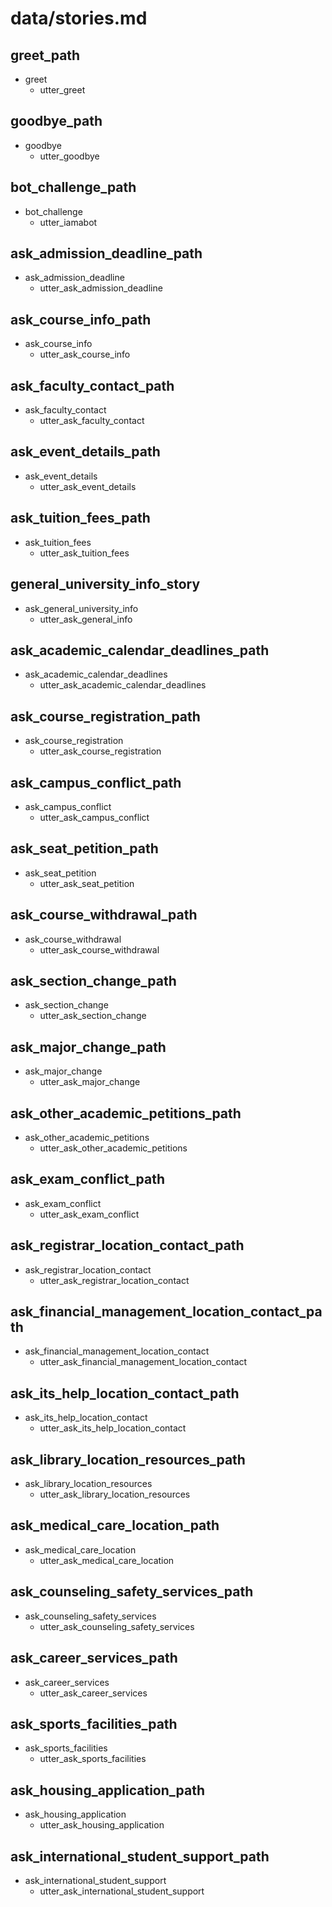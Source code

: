 # data/stories.md

## greet_path
* greet
  - utter_greet

## goodbye_path
* goodbye
  - utter_goodbye

## bot_challenge_path
* bot_challenge
  - utter_iamabot

## ask_admission_deadline_path
* ask_admission_deadline
  - utter_ask_admission_deadline

## ask_course_info_path
* ask_course_info
  - utter_ask_course_info

## ask_faculty_contact_path
* ask_faculty_contact
  - utter_ask_faculty_contact

## ask_event_details_path
* ask_event_details
  - utter_ask_event_details

## ask_tuition_fees_path
* ask_tuition_fees
  - utter_ask_tuition_fees

## general_university_info_story
* ask_general_university_info
  - utter_ask_general_info

<!-- 21/7/2025 Update -->
## ask_academic_calendar_deadlines_path
* ask_academic_calendar_deadlines
  - utter_ask_academic_calendar_deadlines

## ask_course_registration_path
* ask_course_registration
  - utter_ask_course_registration

## ask_campus_conflict_path
* ask_campus_conflict
  - utter_ask_campus_conflict

## ask_seat_petition_path
* ask_seat_petition
  - utter_ask_seat_petition

## ask_course_withdrawal_path
* ask_course_withdrawal
  - utter_ask_course_withdrawal

## ask_section_change_path
* ask_section_change
  - utter_ask_section_change

## ask_major_change_path
* ask_major_change
  - utter_ask_major_change

## ask_other_academic_petitions_path
* ask_other_academic_petitions
  - utter_ask_other_academic_petitions

## ask_exam_conflict_path
* ask_exam_conflict
  - utter_ask_exam_conflict

## ask_registrar_location_contact_path
* ask_registrar_location_contact
  - utter_ask_registrar_location_contact

## ask_financial_management_location_contact_path
* ask_financial_management_location_contact
  - utter_ask_financial_management_location_contact

## ask_its_help_location_contact_path
* ask_its_help_location_contact
  - utter_ask_its_help_location_contact

## ask_library_location_resources_path
* ask_library_location_resources
  - utter_ask_library_location_resources

## ask_medical_care_location_path
* ask_medical_care_location
  - utter_ask_medical_care_location

## ask_counseling_safety_services_path
* ask_counseling_safety_services
  - utter_ask_counseling_safety_services

## ask_career_services_path
* ask_career_services
  - utter_ask_career_services

## ask_sports_facilities_path
* ask_sports_facilities
  - utter_ask_sports_facilities

## ask_housing_application_path
* ask_housing_application
  - utter_ask_housing_application

## ask_international_student_support_path
* ask_international_student_support
  - utter_ask_international_student_support